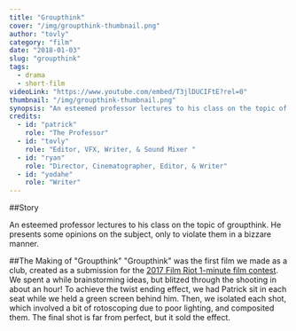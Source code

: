 ```yaml
---
title: "Groupthink"
cover: "/img/groupthink-thumbnail.png"
author: "tovly"
category: "film"
date: "2018-01-03"
slug: "groupthink"
tags:
  - drama
  - short-film
videoLink: "https://www.youtube.com/embed/T3jlDUCIFtE?rel=0"
thumbnail: "/img/groupthink-thumbnail.png"
synopsis: "An esteemed professor lectures to his class on the topic of groupthink. He presents some opinions on the subject, only to violate them in a bizzare manner."
credits:
  - id: "patrick"
    role: "The Professor"
  - id: "tovly"
    role: "Editor, VFX, Writer, & Sound Mixer "
  - id: "ryan"
    role: "Director, Cinematographer, Editor, & Writer"
  - id: "yodahe"
    role: "Writer"
---
```


##Story

An esteemed professor lectures to his class on the topic of groupthink. He presents some opinions on the subject, only to violate them in a bizzare manner.

##The Making of "Groupthink"
"Groupthink" was the first film we made as a club, created as a submission for the [2017 Film Riot 1-minute film contest](https://www.youtube.com/watch?v=oH0nPEx0JaU). We spent a while brainstorming ideas, but blitzed through the shooting in about an hour! To achieve the twist ending effect, we had Patrick sit in each seat while we held a green screen behind him. Then, we isolated each shot, which involved a bit of rotoscoping due to poor lighting, and composited them. The final shot is far from perfect, but it sold the effect.
